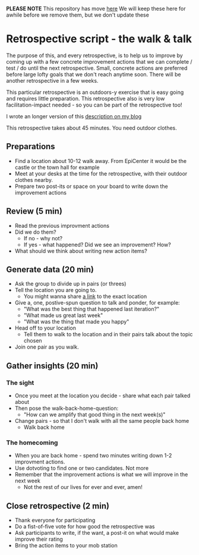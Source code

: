 **PLEASE NOTE** This repository has move [here](https://appliedtechnology.github.io/retros/)
We will keep these here for awhile before we remove them, but we don't update these

# Retrospective script - the walk & talk

The purpose of this, and every retrospective, is to help us to improve by coming up with a few concrete improvement actions that we can complete / test / do until the next retrospective.  Small, concrete actions are preferred before large lofty goals that we don't reach anytime soon. There will be another retrospective in a few weeks.

This particular retrospective is an outdoors-y exercise that is easy going and requires little preparation.  This retrospective also is very low facilitation-impact needed - so you can be part of the retrospective too!

I wrote an longer version of this [description on my blog](http://www.marcusoft.net/2017/04/the-walking-turn-up-the-good-retrospective.html)

This retrospective takes about 45 minutes. You need outdoor clothes.

## Preparations

* Find a location about 10-12 walk away. From EpiCenter it would be the castle or the town hall for example
* Meet at your desks at the time for the retrospective, with their outdoor clothes nearby.
* Prepare two post-its or space on your board to write down the improvement actions

## Review (5 min)

- Read the previous improvment actions
- Did we do them?
  - If no - why not?
  - If yes - what happened? Did we see an improvement? How?
- What should we think about writing new action items?

## Generate data (20 min)

* Ask the group to divide up in pairs (or threes)
* Tell the location you are going to.
  * You might wanna share [a link](https://www.google.com/maps/place/Monument+of+Engelbrekt/@59.3269106,18.0537184,18z/data=!4m12!1m6!3m5!1s0x465f77df9092cde9:0xaeafc90d911394c0!2sStockholm+City+Hall!8m2!3d59.3274506!4d18.0543456!3m4!1s0x465f77dfe15408c5:0xe0dedc4328babf00!8m2!3d59.3270244!4d18.0563354?hl=en) to the exact location
* Give a, one, postive-spun question to talk and ponder, for example:
  * "What was the best thing that happened last iteration?"
  * "What made us great last week"
  * "What was the thing that made you happy"
* Head off to your location
  * Tell them to walk to the location and in their pairs talk about the topic chosen
* Join one pair as you walk.

## Gather insights (20 min)

### The sight

* Once you meet at the location you decide - share what each pair talked about
* Then pose the walk-back-home-question:
  * "How can we amplify that good thing in the next week(s)"
* Change pairs - so that I don't walk with all the same people back home
  * Walk back home

### The homecoming

* When you are back home - spend two minutes writing down 1-2 improvment actions.
* Use dotvoting to find one or two candidates. Not more
* Remember that the improvement actions is what we will improve in the next week
  * Not the rest of our lives for ever and ever, amen!

## Close retrospective (2 min)

- Thank everyone for participating
- Do a fist-of-five vote for how good the retrospective was
- Ask participants to write, if the want, a post-it on what would make improve their rating
- Bring the action items to your mob station
